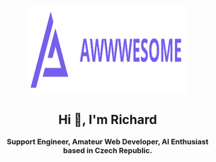 <a href="https://awwwesome.cz"><p align="center">
  <img width="360" height="200" src="awwwesome_logo.png">
</p></a>

<h1 align="center">Hi 👋, I'm Richard</h1>
<h3 align="center">Support Engineer, Amateur Web Developer, AI Enthusiast based in Czech Republic.</h3>
